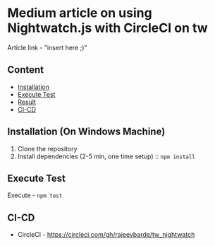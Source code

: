 # Medium article on using Nightwatch.js with CircleCI on tw

Article link -  "insert here  ;)"

## Content
- [Installation](#installation)
- [Execute Test](#Execute_Test)
- [Result](#result)
- [CI-CD](#CI-CD)
 
 ## Installation (On Windows Machine)
1. Clone the repository
2. Install dependencies (2-5 min, one time setup) :: `npm install`

## Execute Test
Execute - `npm test`

## CI-CD
-  CircleCI - https://circleci.com/gh/rajeevbarde/tw_nightwatch